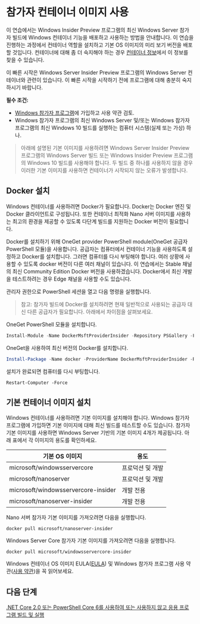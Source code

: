 # <a name="using-insider-container-images"></a>참가자 컨테이너 이미지 사용

이 연습에서는 Windows Insider Preview 프로그램의 최신 Windows Server 참가자 빌드에 Windows 컨테이너 기능을 배포하고 사용하는 방법을 안내합니다. 이 연습을 진행하는 과정에서 컨테이너 역할을 설치하고 기본 OS 이미지의 미리 보기 버전을 배포할 것입니다. 컨테이너에 대해 좀 더 숙지해야 하는 경우 [컨테이너 정보](../about/index.md)에서 이 정보를 찾을 수 있습니다.

이 빠른 시작은 Windows Server Insider Preview 프로그램의 Windows Server 컨테이너와 관련이 있습니다. 이 빠른 시작을 시작하기 전에 프로그램에 대해 충분히 숙지하시기 바랍니다.

**필수 조건:**

- [Windows 참가자 프로그램](https://insider.windows.com/GettingStarted)에 가입하고 사용 약관 검토.
- Windows 참가자 프로그램의 최신 Windows Server 및/또는 Windows 참가자 프로그램의 최신 Windows 10 빌드를 실행하는 컴퓨터 시스템(실제 또는 가상) 하나.

>아래에 설명된 기본 이미지를 사용하려면 Windows Server Insider Preview 프로그램의 Windows Server 빌드 또는 Windows Insider Preview 프로그램의 Windows 10 빌드를 사용해야 합니다. 두 빌드 중 하나를 사용하지 않을 경우 이러한 기본 이미지를 사용하면 컨테이너가 시작되지 않는 오류가 발생합니다.

## <a name="install-docker"></a>Docker 설치
Windows 컨테이너를 사용하려면 Docker가 필요합니다. Docker는 Docker 엔진 및 Docker 클라이언트로 구성됩니다. 또한 컨테이너 최적화 Nano 서버 이미지를 사용하는 최고의 환경을 제공할 수 있도록 다단계 빌드를 지원하는 Docker 버전이 필요합니다.

Docker를 설치하기 위해 OneGet provider PowerShell module(OneGet 공급자 PowerShell 모듈)을 사용합니다. 공급자는 컴퓨터에서 컨테이너 기능을 사용하도록 설정하고 Docker를 설치합니다. 그러면 컴퓨터를 다시 부팅해야 합니다. 여러 상황에 사용할 수 있도록 docker 버전이 다른 여러 채널이 있습니다. 이 연습에서는 Stable 채널의 최신 Community Edition Docker 버전을 사용하겠습니다. Docker에서 최신 개발을 테스트하려는 경우 Edge 채널을 사용할 수도 있습니다.

관리자 권한으로 PowerShell 세션을 열고 다음 명령을 실행합니다.

>참고: 참가자 빌드에 Docker를 설치하려면 현재 일반적으로 사용되는 공급자 대신 다른 공급자가 필요합니다. 아래에서 차이점을 살펴보세요.

OneGet PowerShell 모듈을 설치합니다.
```powershell
Install-Module -Name DockerMsftProviderInsider -Repository PSGallery -Force
```
OneGet을 사용하여 최신 버전의 Docker를 설치합니다.
```powershell
Install-Package -Name docker -ProviderName DockerMsftProviderInsider -RequiredVersion 17.06.0-ce
```
설치가 완료되면 컴퓨터를 다시 부팅합니다.
```
Restart-Computer -Force
```

## <a name="install-base-container-image"></a>기본 컨테이너 이미지 설치

Windows 컨테이너를 사용하려면 기본 이미지를 설치해야 합니다. Windows 참가자 프로그램에 가입하면 기본 이미지에 대해 최신 빌드를 테스트할 수도 있습니다. 참가자 기본 이미지를 사용하면 Windows Server 기반의 기본 이미지 4개가 제공됩니다. 아래 표에서 각 이미지의 용도를 확인하세요.

| 기본 OS 이미지                       | 용도                      |
|-------------------------------------|----------------------------|
| microsoft/windowsservercore         | 프로덕션 및 개발 |
| microsoft/nanoserver                | 프로덕션 및 개발 |
| microsoft/windowsservercore-insider | 개발 전용           |
| microsoft/nanoserver-insider        | 개발 전용           |

Nano 서버 참가자 기본 이미지를 가져오려면 다음을 실행합니다.

```
docker pull microsoft/nanoserver-insider
```

Windows Server Core 참가자 기본 이미지를 가져오려면 다음을 실행합니다.

```
docker pull microsoft/windowsservercore-insider
```

Windows 컨테이너 OS 이미지 EULA([EULA](../EULA.md )) 및 Windows 참가자 프로그램 사용 약관([사용 약관](https://www.microsoft.com/en-us/software-download/windowsinsiderpreviewserver))을 꼭 읽어보세요.

## <a name="next-steps"></a>다음 단계

[.NET Core 2.0 또는 PowerShell Core 6를 사용하여 또는 사용하지 않고 응용 프로그램 빌드 및 실행](./Nano-RS3-.NET-Core-and-PS.md)
